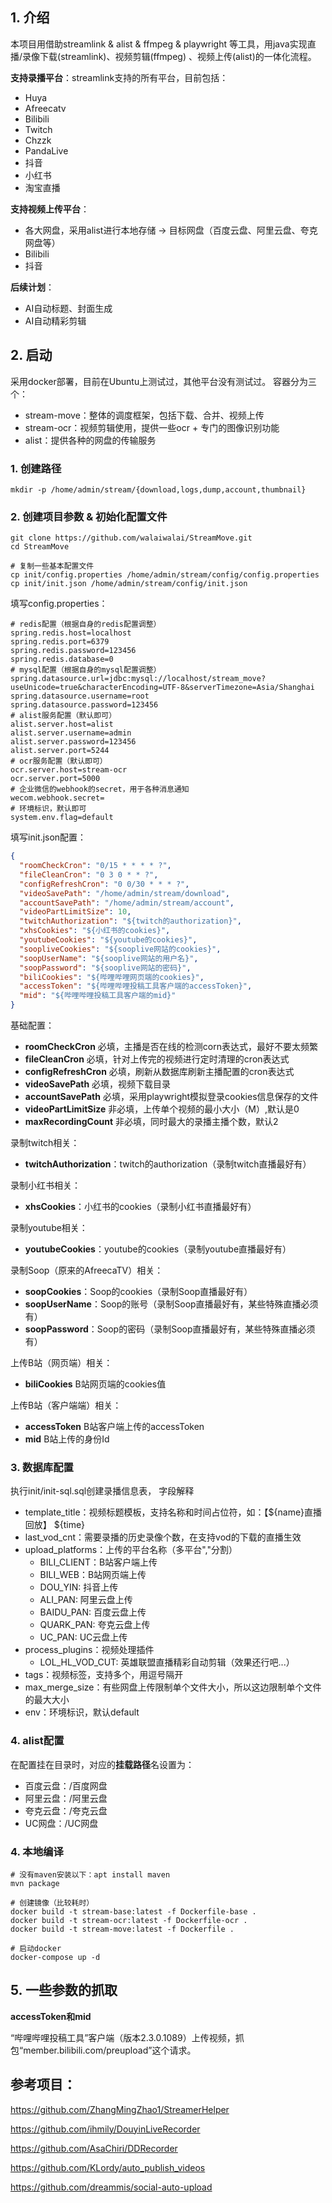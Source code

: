 ## 1. 介绍

本项目用借助streamlink & alist & ffmpeg & playwright 等工具，用java实现直播/录像下载(streamlink)、视频剪辑(ffmpeg)
、视频上传(alist)的一体化流程。

**支持录播平台**：streamlink支持的所有平台，目前包括：

- Huya
- Afreecatv
- Bilibili
- Twitch
- Chzzk
- PandaLive
- 抖音
- 小红书
- 淘宝直播

**支持视频上传平台**：

- 各大网盘，采用alist进行本地存储 -> 目标网盘（百度云盘、阿里云盘、夸克网盘等）
- Bilibili
- 抖音

**后续计划**：

- AI自动标题、封面生成
- AI自动精彩剪辑

## 2. 启动

采用docker部署，目前在Ubuntu上测试过，其他平台没有测试过。
容器分为三个：

- stream-move：整体的调度框架，包括下载、合并、视频上传
- stream-ocr：视频剪辑使用，提供一些ocr + 专门的图像识别功能
- alist：提供各种的网盘的传输服务

### 1. 创建路径

```shell
mkdir -p /home/admin/stream/{download,logs,dump,account,thumbnail}
```

### 2. 创建项目参数 & 初始化配置文件

```shell
git clone https://github.com/walaiwalai/StreamMove.git
cd StreamMove

# 复制一些基本配置文件
cp init/config.properties /home/admin/stream/config/config.properties
cp init/init.json /home/admin/stream/config/init.json
```

填写config.properties：

```properties
# redis配置（根据自身的redis配置调整）
spring.redis.host=localhost
spring.redis.port=6379
spring.redis.password=123456
spring.redis.database=0
# mysql配置（根据自身的mysql配置调整）
spring.datasource.url=jdbc:mysql://localhost/stream_move?useUnicode=true&characterEncoding=UTF-8&serverTimezone=Asia/Shanghai
spring.datasource.username=root
spring.datasource.password=123456
# alist服务配置（默认即可）
alist.server.host=alist
alist.server.username=admin
alist.server.password=123456
alist.server.port=5244
# ocr服务配置（默认即可）
ocr.server.host=stream-ocr
ocr.server.port=5000
# 企业微信的webhook的secret，用于各种消息通知
wecom.webhook.secret=
# 环境标识，默认即可
system.env.flag=default
```

填写init.json配置：

```json
{
  "roomCheckCron": "0/15 * * * * ?",
  "fileCleanCron": "0 3 0 * * ?",
  "configRefreshCron": "0 0/30 * * * ?",
  "videoSavePath": "/home/admin/stream/download",
  "accountSavePath": "/home/admin/stream/account",
  "videoPartLimitSize": 10,
  "twitchAuthorization": "${twitch的authorization}",
  "xhsCookies": "${小红书的cookies}",
  "youtubeCookies": "${youtube的cookies}",
  "soopliveCookies": "${sooplive网站的cookies}",
  "soopUserName": "${sooplive网站的用户名}",
  "soopPassword": "${sooplive网站的密码}",
  "biliCookies": "${哔哩哔哩网页端的cookies}",
  "accessToken": "${哔哩哔哩投稿工具客户端的accessToken}",
  "mid": "${哔哩哔哩投稿工具客户端的mid}"
}
```

基础配置：

- **roomCheckCron**     必填，主播是否在线的检测corn表达式，最好不要太频繁
- **fileCleanCron**     必填，针对上传完的视频进行定时清理的cron表达式
- **configRefreshCron** 必填，刷新从数据库刷新主播配置的cron表达式
- **videoSavePath**     必填，视频下载目录
- **accountSavePath**   必填，采用playwright模拟登录cookies信息保存的文件
- **videoPartLimitSize** 非必填，上传单个视频的最小大小（M）,默认是0
- **maxRecordingCount**  非必填，同时最大的录播主播个数，默认2

录制twitch相关：

- **twitchAuthorization**：twitch的authorization（录制twitch直播最好有）

录制小红书相关：

- **xhsCookies**：小红书的cookies（录制小红书直播最好有）

录制youtube相关：

- **youtubeCookies**：youtube的cookies（录制youtube直播最好有）

录制Soop（原来的AfreecaTV）相关：

- **soopCookies**：Soop的cookies（录制Soop直播最好有）
- **soopUserName**：Soop的账号（录制Soop直播最好有，某些特殊直播必须有）
- **soopPassword**：Soop的密码（录制Soop直播最好有，某些特殊直播必须有）

上传B站（网页端）相关：

- **biliCookies**      B站网页端的cookies值

上传B站（客户端端）相关：

- **accessToken**      B站客户端上传的accessToken
- **mid**              B站上传的身份Id

### 3. 数据库配置

执行init/init-sql.sql创建录播信息表， 字段解释

- template_title：视频标题模板，支持名称和时间占位符，如：【${name}直播回放】 ${time}
- last_vod_cnt：需要录播的历史录像个数，在支持vod的下载的直播生效
- upload_platforms：上传的平台名称（多平台","分割）
    - BILI_CLIENT：B站客户端上传
    - BILI_WEB：B站网页端上传
    - DOU_YIN: 抖音上传
    - ALI_PAN: 阿里云盘上传
    - BAIDU_PAN: 百度云盘上传
    - QUARK_PAN: 夸克云盘上传
    - UC_PAN: UC云盘上传
- process_plugins：视频处理插件
    - LOL_HL_VOD_CUT: 英雄联盟直播精彩自动剪辑（效果还行吧...）
- tags：视频标签，支持多个，用逗号隔开
- max_merge_size：有些网盘上传限制单个文件大小，所以这边限制单个文件的最大大小
- env：环境标识，默认default

### 4. alist配置

在配置挂在目录时，对应的**挂载路径**名设置为：

- 百度云盘：/百度网盘
- 阿里云盘：/阿里云盘
- 夸克云盘：/夸克云盘
- UC网盘：/UC网盘

### 4. 本地编译

```shell
# 没有maven安装以下：apt install maven
mvn package

# 创建镜像（比较耗时）
docker build -t stream-base:latest -f Dockerfile-base .
docker build -t stream-ocr:latest -f Dockerfile-ocr .
docker build -t stream-move:latest -f Dockerfile .

# 启动docker
docker-compose up -d
```

## 5. 一些参数的抓取

**accessToken和mid**

“哔哩哔哩投稿工具”客户端（版本2.3.0.1089）上传视频，抓包“member.bilibili.com/preupload”这个请求。

## 参考项目：

https://github.com/ZhangMingZhao1/StreamerHelper

https://github.com/ihmily/DouyinLiveRecorder

https://github.com/AsaChiri/DDRecorder

https://github.com/KLordy/auto_publish_videos

https://github.com/dreammis/social-auto-upload